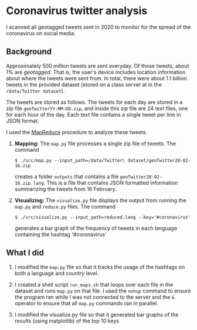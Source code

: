 # Coronavirus twitter analysis

I scanned all geotagged tweets sent in 2020 to monitor for the spread of the coronavirus on social media.

## Background

Approximately 500 million tweets are sent everyday.
Of those tweets, about 1% are *geotagged*.
That is, the user's device includes location information about where the tweets were sent from.
In total, there were about 1.1 billion tweets in the provided dataset (stored on a class server at in the `/data/Twitter dataset`).

The tweets are stored as follows.
The tweets for each day are stored in a zip file `geoTwitterYY-MM-DD.zip`,
and inside this zip file are 24 text files, one for each hour of the day.
Each text file contains a single tweet per line in JSON format.

I used the [MapReduce](https://en.wikipedia.org/wiki/MapReduce) procedure to analyze these tweets.

1. **Mapping:**
   The `map.py` file processes a single zip file of tweets.
   The command
   ```
   $ ./src/map.py --input_path=/data/Twitter\ dataset/geoTwitter20-02-16.zip
   ```
   creates a folder `outputs` that contains a file `geoTwitter20-02-16.zip.lang`.
   This is a file that contains JSON formatted information summarizing the tweets from 16 February.

1. **Visualizing:**
   The `visualize.py` file displays the output from running the `map.py` and `reduce.py` files.
   The command
   ```
   $ ./src/visualize.py --input_path=reduced.lang --key='#coronavirus'
   ```
   generates a bar graph of the frequency of tweets in each language containing the hashtag '#coronavirus'
    
## What I did 

1. I modified the `map.py` file so that it tracks the usage of the hashtags on both a language and country level.

1. I created a shell script `run_maps.sh` that loops over each file in the dataset and runs `map.py` on that file.
   I used the `nohup` command to ensure the program ran while I was not connected to the server and the `&` operator to ensure that all `map.py` commands ran in parallel.

1. I modified the visualize.py file so that it generated bar graphs of the results (using matplotlib) of the top 10 keys

